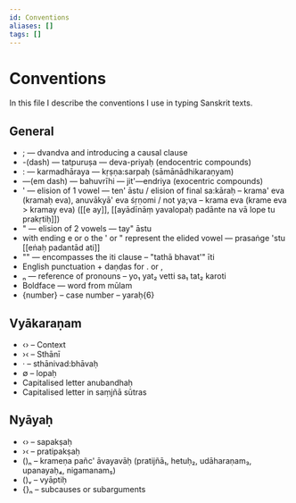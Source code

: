 ```yaml
---
id: Conventions
aliases: []
tags: []
---
```


# Conventions

In this file I describe the conventions I use in typing Sanskrit texts.

## General

* ; — dvandva and introducing a causal clause
* -(dash) — tatpuruṣa — deva-priyaḥ (endocentric compounds)
* : — karmadhāraya — kṛṣṇa:sarpaḥ (sāmānādhikaraṇyam)
* —(em dash) — bahuvrīhi — jit'—endriya (exocentric compounds)
* ' — elision of 1 vowel — ten' āstu / elision of final sa:kāraḥ – krama' eva (kramaḥ eva), anuvākyā' eva śṛṇomi / not ya;va – krama eva (krame eva > kramay eva) ([[e ay]], [[ayādīnāṃ yavalopaḥ padānte na vā lope tu prakṛtiḥ]])
* " — elision of 2 vowels — tay" āstu
* with ending e or o the ' or " represent the elided vowel — prasaṅge 'stu [[eṅaḥ padantād ati]]
* "" — encompasses the iti clause – "tathā bhavat'" īti
* English punctuation + daṇḍas for . or ,
* ₙ — reference of pronouns – yo₁ yat₂ vetti sa₁ tat₂ karoti
* Boldface — word from mūlam
* {number} – case number – yaraḥ{6}

## Vyākaraṇam

* ‹› – Context
* ›‹ – Sthānī
* ·  – sthānivad:bhāvaḥ
* ∅  – lopaḥ
* Capitalised letter anubandhaḥ
* Capitalised letter in saṃjñā sūtras

## Nyāyaḥ

* ‹› – sapakṣaḥ
* ›‹ – pratipakṣaḥ
* ()ₙ – krameṇa pañc' āvayavāḥ (pratijñā₁, hetuḥ₂, udāharaṇam₃, upanayaḥ₄, nigamanam₅)
* ()ᵥ – vyāptiḥ
* {}ₙ – subcauses or subarguments

